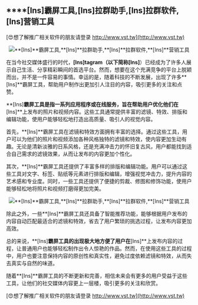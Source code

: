 ## ****[Ins]**霸屏工具,**[Ins]**拉群助手,**[Ins]**拉群软件,**[Ins]**营销工具**

[😍想了解推广相关软件的朋友请登录 http://www.vst.tw](http://www.vst.tw)

 <center><img src="https://vst.tw/MP4/tuiguang/png/0.png" alt="**[Ins]**霸屏工具,**[Ins]**拉群助手,**[Ins]**拉群软件,**[Ins]**营销工具"></center>

在当今社交媒体盛行的时代，**[Ins]**tagram（以下简称**[Ins]**）已经成为了许多人展示自己生活、分享精彩瞬间的首选平台。然而，想要在这个充满竞争的平台上脱颖而出，并不是一件容易的事情。幸运的是，随着科技的不断发展，出现了许多**[Ins]**霸屏工具，帮助用户制作出更加引人注目的内容，吸引更多的关注和点赞。

**[Ins]**霸屏工具是指一系列应用程序或在线服务，旨在帮助用户优化他们在**[Ins]**上发布的照片和视频内容。这些工具通常提供丰富的滤镜、特效、排版和编辑功能，使用户能够轻松地打造出高质量、吸引人的视觉内容。

首先，**[Ins]**霸屏工具在滤镜和特效方面拥有丰富的选择。通过这些工具，用户可以为他们的照片和视频添加各种风格独特的滤镜和特效，使内容更加生动有趣。无论是清新淡雅的日系风格，还是充满冲击力的怀旧复古风，用户都能找到适合自己需求的滤镜效果，从而让发布的内容更加个性化。

其次，**[Ins]**霸屏工具还提供了丰富多样的排版和编辑功能。用户可以通过这些工具对文字、标签、贴纸等元素进行排版和编辑，增强视觉冲击力，提升内容的艺术感和专业度。同时，一些工具还提供了便捷的剪裁、修图和修饰功能，使用户能够轻松地将照片和视频打磨得更加完美。

 <center><img src="https://vst.tw/MP4/tuiguang/png/2.png" alt="**[Ins]**霸屏工具,**[Ins]**拉群助手,**[Ins]**拉群软件,**[Ins]**营销工具"></center>

除此之外，一些**[Ins]**霸屏工具还具备了智能推荐功能，能够根据用户发布的内容自动匹配最适合的滤镜和特效，省去了用户繁琐的挑选过程，让发布内容更加高效。

总的来说，**[Ins]**霸屏工具的出现极大地方便了用户在**[Ins]**上发布内容的过程，让普通用户也能够轻松制作出令人惊艳的作品。然而，在使用这些工具的过程中，用户也要注意保持内容的原创性和真实性，避免过度依赖滤镜和特效，从而失去真实与自然的味道。

随着**[Ins]**霸屏工具的不断更新和完善，相信未来会有更多的用户受益于这些工具，让他们的社交媒体内容更上一层楼，吸引更多的关注和欣赏。

[😍想了解推广相关软件的朋友请登录 http://www.vst.tw](http://www.vst.tw)



